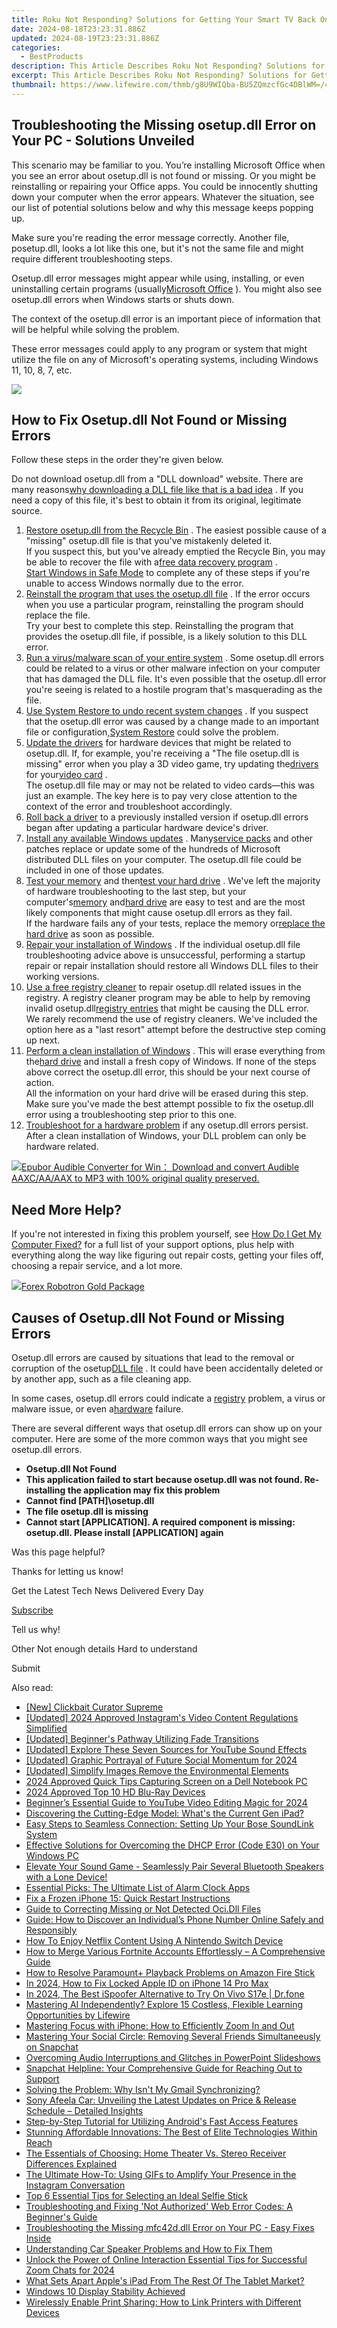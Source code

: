 ```yaml
---
title: Roku Not Responding? Solutions for Getting Your Smart TV Back Online
date: 2024-08-18T23:23:31.886Z
updated: 2024-08-19T23:23:31.886Z
categories:
  - BestProducts
description: This Article Describes Roku Not Responding? Solutions for Getting Your Smart TV Back Online
excerpt: This Article Describes Roku Not Responding? Solutions for Getting Your Smart TV Back Online
thumbnail: https://www.lifewire.com/thmb/g8U9WIQba-BU5ZQmzcfGc4DBlWM=/400x300/filters:no_upscale():max_bytes(150000):strip_icc():format(webp)/001_how-to-fix-it-when-roku-tv-wont-turn-on-5194012-47a21096d48e45f4bdc94717a679da09.jpg
---
```


## Troubleshooting the Missing osetup.dll Error on Your PC - Solutions Unveiled
 This scenario may be familiar to you. You’re installing Microsoft Office when you see an error about osetup.dll is not found or missing. Or you might be reinstalling or repairing your Office apps. You could be innocently shutting down your computer when the error appears. Whatever the situation, see our list of potential solutions below and why this message keeps popping up.  

 Make sure you're reading the error message correctly. Another file, posetup.dll, looks a lot like this one, but it's not the same file and might require different troubleshooting steps.

 Osetup.dll error messages might appear while using, installing, or even uninstalling certain programs (usually[Microsoft Office](https://www.lifewire.com/microsoft-office-4156573) ). You might also see osetup.dll errors when Windows starts or shuts down.

 The context of the osetup.dll error is an important piece of information that will be helpful while solving the problem.

 These error messages could apply to any program or system that might utilize the file on any of Microsoft's operating systems, including Windows 11, 10, 8, 7, etc.

<!-- affiliate ads begin -->
<a href="https://store.nero.com/order/checkout.php?PRODS=42296985&QTY=1&AFFILIATE=108875&CART=1"><img src="https://secure.avangate.com/images/merchant/9cea886b9f44a3c2df1163730ab64994/products/copy_nero_burning_rom_cart.png" border="0">
</a>
<!-- affiliate ads end -->
## How to Fix Osetup.dll Not Found or Missing Errors

 Follow these steps in the order they're given below.

 Do not download osetup.dll from a "DLL download" website. There are many reasons[why downloading a DLL file like that is a bad idea](https://www.lifewire.com/important-reasons-not-to-download-dll-files-2624455) . If you need a copy of this file, it's best to obtain it from its original, legitimate source.

1. [Restore osetup.dll from the Recycle Bin](https://www.lifewire.com/how-to-restore-deleted-files-from-the-recycle-bin-2624515) . The easiest possible cause of a "missing" osetup.dll file is that you've mistakenly deleted it.  
 If you suspect this, but you've already emptied the Recycle Bin, you may be able to recover the file with a[free data recovery program](https://www.lifewire.com/free-data-recovery-software-tools-2622893) .  
[Start Windows in Safe Mode](https://www.lifewire.com/how-do-i-start-windows-in-safe-mode-2624480) to complete any of these steps if you're unable to access Windows normally due to the error.
2. [Reinstall the program that uses the osetup.dll file](https://www.lifewire.com/what-is-the-proper-way-to-reinstall-a-software-program-2624478) . If the error occurs when you use a particular program, reinstalling the program should replace the file.  
 Try your best to complete this step. Reinstalling the program that provides the osetup.dll file, if possible, is a likely solution to this DLL error.
3. [Run a virus/malware scan of your entire system](https://www.lifewire.com/properly-scan-your-computer-for-viruses-and-other-malware-2624526) . Some osetup.dll errors could be related to a virus or other malware infection on your computer that has damaged the DLL file. It's even possible that the osetup.dll error you're seeing is related to a hostile program that's masquerading as the file.
4. [Use System Restore to undo recent system changes](https://www.lifewire.com/how-to-use-system-restore-in-windows-2626131) . If you suspect that the osetup.dll error was caused by a change made to an important file or configuration,[System Restore](https://www.lifewire.com/what-is-system-restore-2626022) could solve the problem.
5. [Update the drivers](https://www.lifewire.com/how-to-update-drivers-in-windows-2619214) for hardware devices that might be related to osetup.dll. If, for example, you're receiving a "The file osetup.dll is missing" error when you play a 3D video game, try updating the[drivers](https://www.lifewire.com/what-is-a-device-driver-2625796) for your[video card](https://www.lifewire.com/what-is-a-video-card-2618161) .  
 The osetup.dll file may or may not be related to video cards—this was just an example. The key here is to pay very close attention to the context of the error and troubleshoot accordingly.
6. [Roll back a driver](https://www.lifewire.com/how-to-roll-back-a-driver-in-windows-2619217) to a previously installed version if osetup.dll errors began after updating a particular hardware device's driver.
7. [Install any available Windows updates](https://www.lifewire.com/how-to-check-for-install-windows-updates-2624596) . Many[service packs](https://www.lifewire.com/what-is-a-service-pack-2626010) and other patches replace or update some of the hundreds of Microsoft distributed DLL files on your computer. The osetup.dll file could be included in one of those updates.
8. [Test your memory](https://www.lifewire.com/free-memory-test-programs-2626178) and then[test your hard drive](https://www.lifewire.com/free-hard-drive-testing-programs-2626183) . We've left the majority of hardware troubleshooting to the last step, but your computer's[memory](https://www.lifewire.com/what-is-random-access-memory-ram-2618159) and[hard drive](https://www.lifewire.com/what-is-a-hard-disk-drive-2618152) are easy to test and are the most likely components that might cause osetup.dll errors as they fail.  
 If the hardware fails any of your tests, replace the memory or[replace the hard drive](https://www.lifewire.com/how-to-replace-a-hard-drive-2626200) as soon as possible.
9. [Repair your installation of Windows](https://www.lifewire.com/how-do-i-automatically-repair-windows-problems-2624907) . If the individual osetup.dll file troubleshooting advice above is unsuccessful, performing a startup repair or repair installation should restore all Windows DLL files to their working versions.
10. [Use a free registry cleaner](https://www.lifewire.com/free-registry-cleaners-2626176) to repair osetup.dll related issues in the registry. A registry cleaner program may be able to help by removing invalid osetup.dll[registry entries](https://www.lifewire.com/what-is-a-registry-key-2625999) that might be causing the DLL error.  
 We rarely recommend the use of registry cleaners. We've included the option here as a "last resort" attempt before the destructive step coming up next.
11. [Perform a clean installation of Windows](https://www.lifewire.com/how-to-clean-install-windows-2624904) . This will erase everything from the[hard drive](https://www.lifewire.com/what-is-a-hard-disk-drive-2618152) and install a fresh copy of Windows. If none of the steps above correct the osetup.dll error, this should be your next course of action.  
 All the information on your hard drive will be erased during this step. Make sure you've made the best attempt possible to fix the osetup.dll error using a troubleshooting step prior to this one.
12. [Troubleshoot for a hardware problem](https://www.lifewire.com/fix-a-dll-issue-caused-by-a-hardware-problem-2624493) if any osetup.dll errors persist. After a clean installation of Windows, your DLL problem can only be hardware related.

<!-- affiliate ads begin -->
<a href="https://secure.2checkout.com/order/checkout.php?PRODS=4708689&QTY=1&AFFILIATE=108875&CART=1"><img src="https://www.epubor.com/images/uppic/audible-converter-interface.png" border="0">Epubor Audible Converter for Win： Download and convert Audible AAXC/AA/AAX to MP3 with 100% original quality preserved.</a>
<!-- affiliate ads end -->
## Need More Help?

 If you're not interested in fixing this problem yourself, see [How Do I Get My Computer Fixed?](https://www.lifewire.com/how-do-i-get-my-computer-fixed-2625167) for a full list of your support options, plus help with everything along the way like figuring out repair costs, getting your files off, choosing a repair service, and a lot more.

<!-- affiliate ads begin -->
<a href="https://secure.2checkout.com/order/checkout.php?PRODS=4727541&QTY=1&AFFILIATE=108875&CART=1"><img src="https://secure.avangate.com/images/merchant/5f4f7141b65a730b4efb0e0d51f63e94/products/copy_copy_forexrobotronbox.gif" border="0">Forex Robotron Gold Package</a>
<!-- affiliate ads end -->
## Causes of Osetup.dll Not Found or Missing Errors

 Osetup.dll errors are caused by situations that lead to the removal or corruption of the ​osetup[DLL file](https://www.lifewire.com/what-is-a-dll-file-2625852) . It could have been accidentally deleted or by another app, such as a file cleaning app.

 In some cases, osetup.dll errors could indicate a ​[registry](https://www.lifewire.com/windows-registry-2625992) problem, a virus or malware issue, or even a[hardware](https://www.lifewire.com/computer-hardware-2625895) failure.

 There are several different ways that osetup.dll errors can show up on your computer. Here are some of the more common ways that you might see osetup.dll errors.

* **Osetup.dll Not Found**
* **This application failed to start because osetup.dll was not found. Re-installing the application may fix this problem**
* **Cannot find \[PATH\]\\osetup.dll**
* **The file osetup.dll is missing**
* **Cannot start \[APPLICATION\]. A required component is missing: osetup.dll. Please install \[APPLICATION\] again**

Was this page helpful?

Thanks for letting us know!

 Get the Latest Tech News Delivered Every Day

[Subscribe](https://www.lifewire.com/#)

Tell us why!

 Other  Not enough details  Hard to understand

 Submit

<ins class="adsbygoogle"
     style="display:block"
     data-ad-format="autorelaxed"
     data-ad-client="ca-pub-7571918770474297"
     data-ad-slot="1223367746"></ins>



<ins class="adsbygoogle"
     style="display:block"
     data-ad-client="ca-pub-7571918770474297"
     data-ad-slot="8358498916"
     data-ad-format="auto"
     data-full-width-responsive="true"></ins>

<span class="atpl-alsoreadstyle">Also read:</span>
<div><ul>
<li><a href="https://extra-hints.techidaily.com/new-clickbait-curator-supreme/"><u>[New] Clickbait Curator Supreme</u></a></li>
<li><a href="https://instagram-video-recordings.techidaily.com/updated-2024-approved-instagrams-video-content-regulations-simplified/"><u>[Updated] 2024 Approved  Instagram's Video Content Regulations Simplified</u></a></li>
<li><a href="https://extra-information.techidaily.com/updated-beginners-pathway-utilizing-fade-transitions/"><u>[Updated] Beginner's Pathway  Utilizing Fade Transitions</u></a></li>
<li><a href="https://facebook-video-share.techidaily.com/updated-explore-these-seven-sources-for-youtube-sound-effects/"><u>[Updated] Explore These Seven Sources for YouTube Sound Effects</u></a></li>
<li><a href="https://eaxpv-info.techidaily.com/updated-graphic-portrayal-of-future-social-momentum-for-2024/"><u>[Updated] Graphic Portrayal of Future Social Momentum for 2024</u></a></li>
<li><a href="https://extra-approaches.techidaily.com/updated-simplify-images-remove-the-environmental-elements/"><u>[Updated] Simplify Images  Remove the Environmental Elements</u></a></li>
<li><a href="https://screen-sharing-recording.techidaily.com/2024-approved-quick-tips-capturing-screen-on-a-dell-notebook-pc/"><u>2024 Approved  Quick Tips  Capturing Screen on a Dell Notebook PC</u></a></li>
<li><a href="https://fox-direct.techidaily.com/2024-approved-top-10-hd-blu-ray-devices/"><u>2024 Approved  Top 10 HD Blu-Ray Devices</u></a></li>
<li><a href="https://youtube-videos.techidaily.com/beginners-essential-guide-to-youtube-video-editing-magic-for-2024/"><u>Beginner’s Essential Guide to YouTube Video Editing Magic for 2024</u></a></li>
<li><a href="https://tech-renaissance.techidaily.com/discovering-the-cutting-edge-model-whats-the-current-gen-ipad/"><u>Discovering the Cutting-Edge Model: What's the Current Gen iPad?</u></a></li>
<li><a href="https://tech-renaissance.techidaily.com/easy-steps-to-seamless-connection-setting-up-your-bose-soundlink-system/"><u>Easy Steps to Seamless Connection: Setting Up Your Bose SoundLink System</u></a></li>
<li><a href="https://tech-renaissance.techidaily.com/effective-solutions-for-overcoming-the-dhcp-error-code-e30-on-your-windows-pc/"><u>Effective Solutions for Overcoming the DHCP Error (Code E30) on Your Windows PC</u></a></li>
<li><a href="https://tech-renaissance.techidaily.com/1722896980387-elevate-your-sound-game-seamlessly-pair-several-bluetooth-speakers-with-a-lone-device/"><u>Elevate Your Sound Game - Seamlessly Pair Several Bluetooth Speakers with a Lone Device!</u></a></li>
<li><a href="https://tech-renaissance.techidaily.com/essential-picks-the-ultimate-list-of-alarm-clock-apps/"><u>Essential Picks: The Ultimate List of Alarm Clock Apps</u></a></li>
<li><a href="https://tech-renaissance.techidaily.com/fix-a-frozen-iphone-15-quick-restart-instructions/"><u>Fix a Frozen iPhone 15: Quick Restart Instructions</u></a></li>
<li><a href="https://tech-renaissance.techidaily.com/guide-to-correcting-missing-or-not-detected-ocidll-files/"><u>Guide to Correcting Missing or Not Detected Oci.Dll Files</u></a></li>
<li><a href="https://tech-renaissance.techidaily.com/guide-how-to-discover-an-individuals-phone-number-online-safely-and-responsibly/"><u>Guide: How to Discover an Individual’s Phone Number Online Safely and Responsibly</u></a></li>
<li><a href="https://tech-renaissance.techidaily.com/how-to-enjoy-netflix-content-using-a-nintendo-switch-device/"><u>How To Enjoy Netflix Content Using A Nintendo Switch Device</u></a></li>
<li><a href="https://tech-renaissance.techidaily.com/how-to-merge-various-fortnite-accounts-effortlessly-a-comprehensive-guide/"><u>How to Merge Various Fortnite Accounts Effortlessly – A Comprehensive Guide</u></a></li>
<li><a href="https://tech-renaissance.techidaily.com/how-to-resolve-paramountplus-playback-problems-on-amazon-fire-stick/"><u>How to Resolve Paramount+ Playback Problems on Amazon Fire Stick</u></a></li>
<li><a href="https://apple-account.techidaily.com/in-2024-how-to-fix-locked-apple-id-on-iphone-14-pro-max-by-drfone-ios/"><u>In 2024, How to Fix Locked Apple ID on iPhone 14 Pro Max</u></a></li>
<li><a href="https://change-location.techidaily.com/in-2024-the-best-ispoofer-alternative-to-try-on-vivo-s17e-drfone-by-drfone-virtual-android/"><u>In 2024, The Best iSpoofer Alternative to Try On Vivo S17e | Dr.fone</u></a></li>
<li><a href="https://tech-renaissance.techidaily.com/mastering-ai-independently-explore-15-costless-flexible-learning-opportunities-by-lifewire/"><u>Mastering AI Independently? Explore 15 Costless, Flexible Learning Opportunities by Lifewire</u></a></li>
<li><a href="https://tech-renaissance.techidaily.com/mastering-focus-with-iphone-how-to-efficiently-zoom-in-and-out/"><u>Mastering Focus with iPhone: How to Efficiently Zoom In and Out</u></a></li>
<li><a href="https://tech-renaissance.techidaily.com/mastering-your-social-circle-removing-several-friends-simultaneeusly-on-snapchat/"><u>Mastering Your Social Circle: Removing Several Friends Simultaneeusly on Snapchat</u></a></li>
<li><a href="https://tech-renaissance.techidaily.com/overcoming-audio-interruptions-and-glitches-in-powerpoint-slideshows/"><u>Overcoming Audio Interruptions and Glitches in PowerPoint Slideshows</u></a></li>
<li><a href="https://tech-renaissance.techidaily.com/snapchat-helpline-your-comprehensive-guide-for-reaching-out-to-support/"><u>Snapchat Helpline: Your Comprehensive Guide for Reaching Out to Support</u></a></li>
<li><a href="https://tech-renaissance.techidaily.com/solving-the-problem-why-isnt-my-gmail-synchronizing/"><u>Solving the Problem: Why Isn't My Gmail Synchronizing?</u></a></li>
<li><a href="https://tech-renaissance.techidaily.com/sony-afeela-car-unveiling-the-latest-updates-on-price-and-release-schedule-detailed-insights/"><u>Sony Afeela Car: Unveiling the Latest Updates on Price & Release Schedule – Detailed Insights</u></a></li>
<li><a href="https://tech-renaissance.techidaily.com/step-by-step-tutorial-for-utilizing-androids-fast-access-features/"><u>Step-by-Step Tutorial for Utilizing Android's Fast Access Features</u></a></li>
<li><a href="https://tech-renaissance.techidaily.com/stunning-affordable-innovations-the-best-of-elite-technologies-within-reach/"><u>Stunning Affordable Innovations: The Best of Elite Technologies Within Reach</u></a></li>
<li><a href="https://tech-renaissance.techidaily.com/the-essentials-of-choosing-home-theater-vs-stereo-receiver-differences-explained/"><u>The Essentials of Choosing: Home Theater Vs. Stereo Receiver Differences Explained</u></a></li>
<li><a href="https://tech-renaissance.techidaily.com/the-ultimate-how-to-using-gifs-to-amplify-your-presence-in-the-instagram-conversation/"><u>The Ultimate How-To: Using GIFs to Amplify Your Presence in the Instagram Conversation</u></a></li>
<li><a href="https://tech-renaissance.techidaily.com/top-6-essential-tips-for-selecting-an-ideal-selfie-stick/"><u>Top 6 Essential Tips for Selecting an Ideal Selfie Stick</u></a></li>
<li><a href="https://tech-renaissance.techidaily.com/troubleshooting-and-fixing-not-authorized-web-error-codes-a-beginners-guide/"><u>Troubleshooting and Fixing 'Not Authorized' Web Error Codes: A Beginner's Guide</u></a></li>
<li><a href="https://tech-renaissance.techidaily.com/troubleshooting-the-missing-mfc42ddll-error-on-your-pc-easy-fixes-inside/"><u>Troubleshooting the Missing mfc42d.dll Error on Your PC - Easy Fixes Inside</u></a></li>
<li><a href="https://tech-renaissance.techidaily.com/understanding-car-speaker-problems-and-how-to-fix-them/"><u>Understanding Car Speaker Problems and How to Fix Them</u></a></li>
<li><a href="https://screen-activity-recording.techidaily.com/unlock-the-power-of-online-interaction-essential-tips-for-successful-zoom-chats-for-2024/"><u>Unlock the Power of Online Interaction  Essential Tips for Successful Zoom Chats for 2024</u></a></li>
<li><a href="https://tech-renaissance.techidaily.com/what-sets-apart-apples-ipad-from-the-rest-of-the-tablet-market/"><u>What Sets Apart Apple's iPad From The Rest Of The Tablet Market?</u></a></li>
<li><a href="https://graphic-issues.techidaily.com/windows-10-display-stability-achieved/"><u>Windows 10 Display Stability Achieved</u></a></li>
<li><a href="https://tech-renaissance.techidaily.com/wirelessly-enable-print-sharing-how-to-link-printers-with-different-devices/"><u>Wirelessly Enable Print Sharing: How to Link Printers with Different Devices</u></a></li>
</ul></div>

